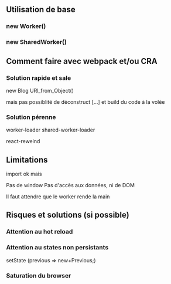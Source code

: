 ## Utilisation de base

### new Worker()


### new SharedWorker()

## Comment faire avec webpack et/ou CRA

### Solution rapide et sale

new Blog
URl_from_Object()

mais pas possiblité de déconstruct  [...]
et build du code à la volée

### Solution pérenne

worker-loader
shared-worker-loader

react-reweind

## Limitations

import ok mais

Pas de window
Pas d'accès aux données, ni de DOM


Il faut attendre que le worker rende la main

## Risques et solutions (si possible)


### Attention au hot reload

### Attention au states non persistants

setState (previous => new+Previous;)


### Saturation du browser
